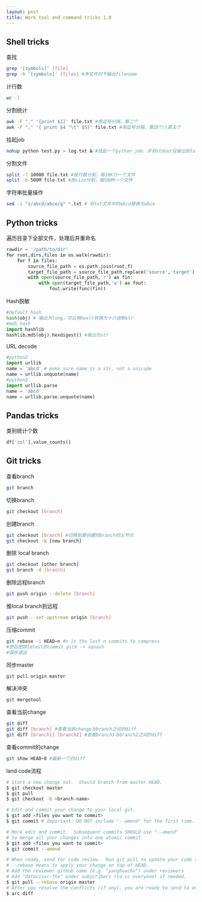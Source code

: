 ```yaml
---
layout: post
title: Work tool and command tricks 1.0
---
```


## Shell tricks

查找
```bash
grep '[symbols]' [file]
grep -h '[symbols]' [files] #多文件时不输出filename
```
计行数
```bash
wc -l
```
分割统计
```bash
awk -F "," '{print $1}' file.txt #用逗号分隔，第二个
awk -F "," '{ print $4 "\t" $5}' file.txt #用逗号分隔，第四个\t第五个
```

挂起job
```bash
nohup python test.py > log.txt & #挂起一个python job，并将stdout仅输出到log.txt中
```

分割文件
```bash
split -l 10000 file.txt #按行数分割，每10K行一个文件
split -b 500M file.txt #按size分割，每500M一个文件
```

字符串批量操作
```bash
sed -i "s/abcd/abce/g" *.txt # 将txt文件中的abcd替换为abce
```

## Python tricks

遍历目录下全部文件，处理后并重命名
```python
rawdir = '/path/to/dir'
for root,dirs,files in os.walk(rawdir):
    for f in files:
        source_file_path = os.path.join(root,f)
        target_file_path = source_file_path.replace('source','target')
        with open(source_file_path,'r') as fin:
            with open(target_file_path,'w') as fout:
                fout.write(func(fin))
```

Hash脱敏
```python
#default hash
hash(obj) # 输出为long，可以用hex()转换为十六进制str
#md5 hash
import hashlib
hashlib.md5(obj).hexdigest() #输出为str
```

URL decode
```python
#python2
import urllib
name = 'abcd' # make sure name is a str, not a unicode
name = urllib.unquote(name)
#python3
import urllib.parse
name = 'abcd'
name = urllib.parse.unquote(name)
```

## Pandas tricks

类别统计个数
```python
df['col'].value_counts()
```

## Git tricks

查看branch
```bash
git branch
```

切换branch
```bash
git checkout [branch]
```

创建branch
```bash
git checkout [branch] #切换到要创建的branch的父节点
git checkout -b [new branch]
```

删除 local branch
```bash
git checkout [other branch]
git branch -d [branch]
```

删除远程branch
```bash
git push origin --delete [branch]
```

推local branch到远程
```bash
git push --set-upstream origin [branch]
```

压缩commit
```bash
git rebase -i HEAD~n #n is the last n commits to compress
#然后把除latest的commit pick -> squash
#保存退出
```

同步master
```bash
git pull origin master
```

解决冲突
```bash
git mergetool
```

查看当前change
```bash
git diff
git diff [branch] #查看当前change与branch之间的diff
git diff [branch1] [branch2] #查看branch1与branch2之间的diff
```

查看commit的change
```bash
git show HEAD~0 #最新一个的diff
```

land code流程
```bash
# Start a new change set.  Should branch from master HEAD.
$ git checkout master
$ git pull
$ git checkout -b <branch-name>

# Edit and commit your change to your local git.
$ git add <files you want to commit>
$ git commit # Important: DO NOT include "--amend" for the first time.

# More edit and commit.  Subsequent commits SHOULD use "--amend"
# to merge all your changes into one atomic commit.
$ git add <files you want to commit>
$ git commit --amend

# When ready, send for code review.  Run git pull to update your code to HEAD.
# --rebase means to apply your change on top of HEAD.
# Add the reviewer github name (e.g. "yanghuachu") under reviewers
# Add "datavisor-fte" under subscribers (to cc everyone) if needed.
$ git pull --rebase origin master
# After you resolve the conflicts (if any), you are ready to send to our diff server.
$ arc diff
```